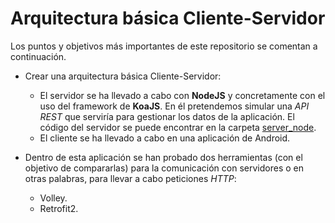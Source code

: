 # Arquitectura básica Cliente-Servidor
Los puntos y objetivos más importantes de este repositorio se comentan a continuación.
- Crear una arquitectura básica Cliente-Servidor:
  - El servidor se ha llevado a cabo con **NodeJS** y concretamente con el uso del framework de **KoaJS**. En él pretendemos simular una *API REST* que serviría para gestionar los datos de la aplicación. El código del servidor se puede encontrar en la carpeta [server_node](./server_node).
  - El cliente se ha llevado a cabo en una aplicación de Android. 
  
- Dentro de esta aplicación se han probado dos herramientas (con el objetivo de compararlas) para la comunicación con servidores o en otras palabras, para llevar a cabo peticiones *HTTP*:
    - Volley.
    - Retrofit2.
